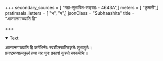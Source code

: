 +++
secondary_sources = [ "महा-सुभाषित-सङ्ग्रहः - 4643A",]
meters = [ "कुमारी",]
pratimaala_letters = [ "भ", "प",]
jsonClass = "Subhaashita"
title = "आत्मानमाख्याति हि"

+++

<details open><summary>Text</summary>

आत्मानमाख्याति हि कर्मभिर्नरः स्वशीलचारित्रकृतैः शुभाशुभैः।  
प्रनष्टमप्यात्मकुलं तथा नरः पुनः प्रकाशं कुरुते स्वकर्मभिः॥
</details>

